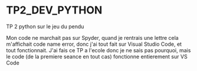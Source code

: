 # TP2_DEV_PYTHON
TP 2 python sur le jeu du pendu

Mon code ne marchait pas sur Spyder, quand je rentrais une lettre cela m'affichait code name error, donc j'ai tout fait sur Visual Studio Code, et tout
fonctionnait. J'ai fais ce TP a l'ecole donc je ne sais pas pourquoi, mais le code (de la premiere seance en tout cas) fonctionne entierement sur VS Code
